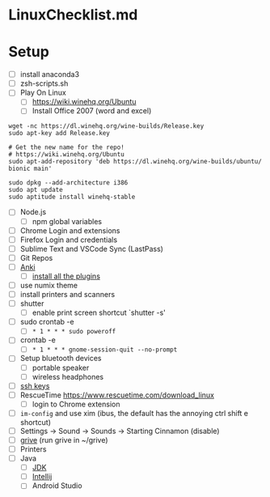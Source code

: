 # LinuxChecklist.md

# Setup
- [ ] install anaconda3
- [ ] zsh-scripts.sh
- [ ] Play On Linux
	- [ ] https://wiki.winehq.org/Ubuntu
	- [ ] Install Office 2007 (word and excel)
```
wget -nc https://dl.winehq.org/wine-builds/Release.key
sudo apt-key add Release.key

# Get the new name for the repo!
# https://wiki.winehq.org/Ubuntu
sudo apt-add-repository 'deb https://dl.winehq.org/wine-builds/ubuntu/ bionic main'

sudo dpkg --add-architecture i386
sudo apt update
sudo aptitude install winehq-stable
```
- [ ] Node.js
	- [ ] npm global variables
- [ ] Chrome Login and extensions
- [ ] Firefox Login and credentials
- [ ] Sublime Text and VSCode Sync (LastPass)
- [ ] Git Repos
- [ ] [Anki](https://apps.ankiweb.net/)
	- [ ] [install all the plugins](https://gist.github.com/Fullchee/20d835b5d2d88eabc778f75f169015d2)
- [ ] use numix theme
- [ ] install printers and scanners
- [ ] shutter
	- [ ] enable print screen shortcut `shutter -s'
- [ ] sudo crontab -e
	- [ ] `* 1 * * * sudo poweroff`
- [ ] crontab -e
	- [ ] `* 1 * * * gnome-session-quit --no-prompt`
- [ ] Setup bluetooth devices
	- [ ] portable speaker
	- [ ] wireless headphones
- [ ] [ssh keys](https://www.digitalocean.com/community/tutorials/how-to-set-up-ssh-keys--2)
- [ ] RescueTime https://www.rescuetime.com/download_linux
	- [ ] login to Chrome extension
- [ ] `im-config` and use xim (ibus, the default has the annoying ctrl shift e shortcut)
- [ ] Settings -> Sound -> Sounds -> Starting Cinnamon (disable)
- [ ] [grive](https://github.com/vitalif/grive2) (run grive in ~/grive)
- [ ] Printers
- [ ] Java
	- [ ] [JDK](https://www.oracle.com/technetwork/java/javase/downloads/index.html)
	- [ ] [Intellij](https://www.oracle.com/technetwork/java/javase/downloads/index.html)
	- [ ] Android Studio
